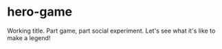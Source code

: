 # hero-game
Working title. Part game, part social experiment. Let's see what it's like to make a legend!

